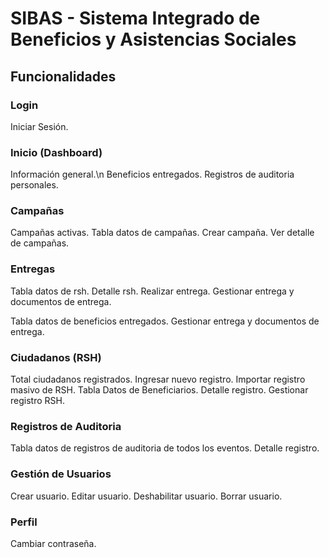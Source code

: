 # SIBAS - Sistema Integrado de Beneficios y Asistencias Sociales

## Funcionalidades

### Login
Iniciar Sesión.

### Inicio (Dashboard)
Información general.\n
Beneficios entregados.
Registros de auditoria personales.

### Campañas
Campañas activas.
Tabla datos de campañas.
Crear campaña.
Ver detalle de campañas.

### Entregas
Tabla datos de rsh.
Detalle rsh.
Realizar entrega.
Gestionar entrega y documentos de entrega.

Tabla datos de beneficios entregados.
Gestionar entrega y documentos de entrega.

### Ciudadanos (RSH)
Total ciudadanos registrados.
Ingresar nuevo registro.
Importar registro masivo de RSH.
Tabla Datos de Beneficiarios.
Detalle registro.
Gestionar registro RSH.

### Registros de Auditoria
Tabla datos de registros de auditoria de todos los eventos.
Detalle registro.

### Gestión de Usuarios
Crear usuario.
Editar usuario.
Deshabilitar usuario.
Borrar usuario.

### Perfil
Cambiar contraseña.
